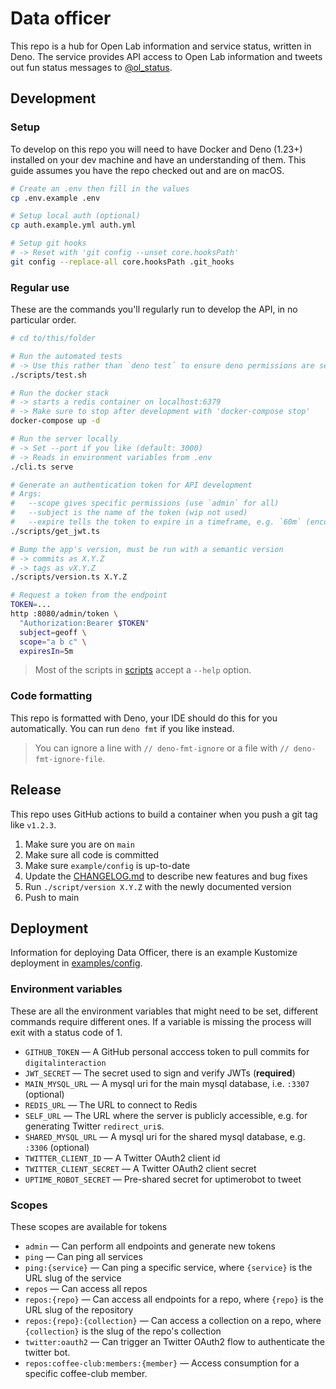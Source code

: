 # Data officer

This repo is a hub for Open Lab information and service status, written in Deno.
The service provides API access to Open Lab information and tweets out fun
status messages to [@ol_status](https://twitter.com/ol_status).

## Development

### Setup

To develop on this repo you will need to have Docker and Deno (1.23+) installed
on your dev machine and have an understanding of them. This guide assumes you
have the repo checked out and are on macOS.

```sh
# Create an .env then fill in the values
cp .env.example .env

# Setup local auth (optional)
cp auth.example.yml auth.yml

# Setup git hooks
# -> Reset with 'git config --unset core.hooksPath'
git config --replace-all core.hooksPath .git_hooks
```

### Regular use

These are the commands you'll regularly run to develop the API, in no particular
order.

```sh
# cd to/this/folder

# Run the automated tests
# -> Use this rather than `deno test` to ensure deno permissions are set
./scripts/test.sh

# Run the docker stack
# -> starts a redis container on localhost:6379
# -> Make sure to stop after development with 'docker-compose stop'
docker-compose up -d

# Run the server locally
# -> Set --port if you like (default: 3000)
# -> Reads in environment variables from .env
./cli.ts serve

# Generate an authentication token for API development
# Args:
#   --scope gives specific permissions (use `admin` for all)
#   --subject is the name of the token (wip not used)
#   --expire tells the token to expire in a timeframe, e.g. `60m` (encouraged)
./scripts/get_jwt.ts

# Bump the app's version, must be run with a semantic version
# -> commits as X.Y.Z
# -> tags as vX.Y.Z
./scripts/version.ts X.Y.Z

# Request a token from the endpoint
TOKEN=...
http :8080/admin/token \
  "Authorization:Bearer $TOKEN"
  subject=geoff \
  scope="a b c" \
  expiresIn=5m
```

> Most of the scripts in [scripts](/scripts) accept a `--help` option.

### Code formatting

This repo is formatted with Deno, your IDE should do this for you automatically.
You can run `deno fmt` if you like instead.

> You can ignore a line with `// deno-fmt-ignore` or a file with
> `// deno-fmt-ignore-file`.

## Release

This repo uses GitHub actions to build a container when you push a git tag like
`v1.2.3`.

1. Make sure you are on `main`
1. Make sure all code is committed
1. Make sure `example/config` is up-to-date
1. Update the [CHANGELOG.md](/CHANGELOG.md) to describe new features and bug
   fixes
1. Run `./script/version X.Y.Z` with the newly documented version
1. Push to main

## Deployment

Information for deploying Data Officer, there is an example Kustomize deployment
in [examples/config](/examples/config).

### Environment variables

These are all the environment variables that might need to be set, different
commands require different ones. If a variable is missing the process will exit
with a status code of 1.

- `GITHUB_TOKEN` — A GitHub personal acccess token to pull commits for
  `digitalinteraction`
- `JWT_SECRET` — The secret used to sign and verify JWTs (**required**)
- `MAIN_MYSQL_URL` — A mysql uri for the main mysql database, i.e. `:3307`
  (optional)
- `REDIS_URL` — The URL to connect to Redis
- `SELF_URL` — The URL where the server is publicly accessible, e.g. for
  generating Twitter `redirect_uri`s.
- `SHARED_MYSQL_URL` — A mysql uri for the shared mysql database, e.g. `:3306`
  (optional)
- `TWITTER_CLIENT_ID` — A Twitter OAuth2 client id
- `TWITTER_CLIENT_SECRET` — A Twitter OAuth2 client secret
- `UPTIME_ROBOT_SECRET` — Pre-shared secret for uptimerobot to tweet

### Scopes

These scopes are available for tokens

- `admin` — Can perform all endpoints and generate new tokens
- `ping` — Can ping all services
- `ping:{service}` — Can ping a specific service, where `{service}` is the URL
  slug of the service
- `repos` — Can access all repos
- `repos:{repo}` — Can access all endpoints for a repo, where `{repo}` is the
  URL slug of the repository
- `repos:{repo}:{collection}` — Can access a collection on a repo, where
  `{collection}` is the slug of the repo's collection
- `twitter:oauth2` — Can trigger an Twitter OAuth2 flow to authenticate the
  twitter bot.
- `repos:coffee-club:members:{member}` — Access consumption for a specific
  coffee-club member.
